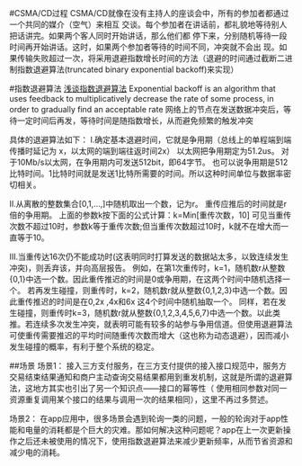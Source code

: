 

#CSMA/CD过程
CSMA/CD就像在没有主持人的座谈会中，所有的参加者都通过一个共同的媒介（空气）来相互
交谈。每个参加者在讲话前，都礼貌地等待别人把话讲完。如果两个客人同时开始讲话，那么他们都
停下来，分别随机等待一段时间再开始讲话。这时，如果两个参加者等待的时间不同，冲突就不会出
现。如果传输失败超过一次，将采用退避指数增长时间的方法（退避的时间通过截断二进制指数退避算法(truncated binary exponential backoff)来实现）

#指数退避算法
[浅谈指数退避算法](http://www.tuicool.com/articles/zayq22)
Exponential backoff is an algorithm that 
uses feedback to multiplicatively decrease the rate of some process, in order to gradually find an acceptable rate
网络上的节点在发送数据冲突后，等待一定时间后再发，等待时间是随指数增长，从而避免频繁的触发冲突

具体的退避算法如下：
I.确定基本退避时间，它就是争用期（总线上的单程端到端传播时延记为 x，以太网的端到端往返时间2x）
以太网把争用期定为51.2us。
对于10Mb/s以太网，在争用期内可发送512bit，即64字节。
也可以说争用期是512比特时间。1比特时间就是发送1比特所需要的时间。所以这种时间单位与数据率密切相关。

II.从离散的整数集合[0,1,…,]中随机取出一个数，记为r。
重传应推后的时间就是r倍的争用期。
上面的参数k按下面的公式计算：k=Min[重传次数，10] 可见当重传次数不超过10时，参数k等于重传次数;但当重传次数超过10时，k就不在增大而一直等于10。

III.当重传达16次仍不能成功时(这表明同时打算发送的数据站太多，以致连续发生冲突)，则丢弃该，并向高层报告。
例如，在第1次重传时，k=1，随机数r从整数{0,1}中选一个数。因此重传推迟的时间是0或争用期，在这两个时间中随机选择一个。
若再发生碰撞，则重传时，k=2，随机数r就从整数{0,1,2,3}中选一个数。因此重传推迟的时间是在0,2x ,4x和6x 这4个时间中随机抽取一个。
同样，若在发生碰撞，则重传时k=3，随机数r就从整数{0,1,2,3,4,5,6,7}中选一个数。以此类推。若连续多次发生冲突，就表明可能有较多的站参与争用信道。但使用退避算法可使重传需要推迟的平均时间随重传次数而增大（这也称为动态退避），因而减小发生碰撞的概率，有利于整个系统的稳定。

##场景
场景1：
接入三方支付服务，在三方支付提供的接入接口规范中，服务方交易结束结果通知和商户主动查询交易结果都用到重发机制，这就是所谓的退避算法，这地方其实也引出了另一个知识点——接口的幂等性（ 使用相同参数对同一资源重复调用某个接口的结果与调用一次的结果相同），这里不再过多赘述。

场景2：
在app应用中，很多场景会遇到轮询一类的问题，一般的轮询对于app性能和电量的消耗都是个巨大的灾难。那如何解决这种问题呢？app在上一次更新操作之后还未被使用的情况下，使用指数退避算法来减少更新频率，从而节省资源和减少电的消耗。



















